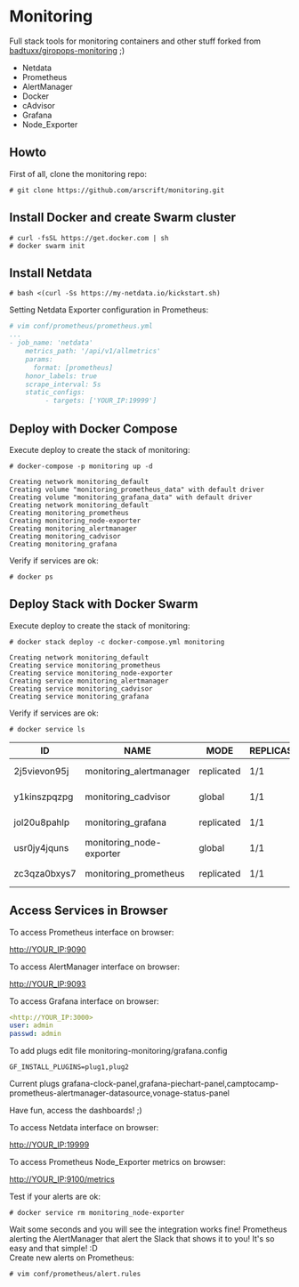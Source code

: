 # Monitoring

Full stack tools for monitoring containers and other stuff forked from [badtuxx/giropops-monitoring](https://github.com/badtuxx/giropops-monitoring) ;)

- Netdata
- Prometheus
- AlertManager
- Docker
- cAdvisor
- Grafana
- Node_Exporter

## Howto

First of all, clone the monitoring repo:

```shell
# git clone https://github.com/arscrift/monitoring.git
```

## Install Docker and create Swarm cluster

```shell
# curl -fsSL https://get.docker.com | sh
# docker swarm init
```

## Install Netdata

```shell
# bash <(curl -Ss https://my-netdata.io/kickstart.sh)
```

Setting Netdata Exporter configuration in Prometheus:

```YAML
# vim conf/prometheus/prometheus.yml
...
- job_name: 'netdata'
    metrics_path: '/api/v1/allmetrics'
    params:
      format: [prometheus]
    honor_labels: true
    scrape_interval: 5s
    static_configs:
         - targets: ['YOUR_IP:19999']
```

## Deploy with Docker Compose

Execute deploy to create the stack of monitoring:

```shell
# docker-compose -p monitoring up -d

Creating network monitoring_default
Creating volume "monitoring_prometheus_data" with default driver
Creating volume "monitoring_grafana_data" with default driver
Creating network monitoring_default
Creating monitoring_prometheus
Creating monitoring_node-exporter
Creating monitoring_alertmanager
Creating monitoring_cadvisor
Creating monitoring_grafana
```

Verify if services are ok:

```shell
# docker ps
```

## Deploy Stack with Docker Swarm

Execute deploy to create the stack of monitoring:

```shell
# docker stack deploy -c docker-compose.yml monitoring

Creating network monitoring_default
Creating service monitoring_prometheus
Creating service monitoring_node-exporter
Creating service monitoring_alertmanager
Creating service monitoring_cadvisor
Creating service monitoring_grafana
```

Verify if services are ok:

```shell
# docker service ls
```

|      ID      |           NAME           |    MODE    | REPLICAS |             IMAGE             |       PORTS      |
| ------------ | ------------------------ | ---------- | -------- | ----------------------------- | ---------------- |
| 2j5vievon95j | monitoring_alertmanager  | replicated |    1/1   | strund3r/alertmanager:0.19    | *:9093->9093/tcp |
| y1kinszpqzpg | monitoring_cadvisor      | global     |    1/1   | google/cadvisor:latest        | *:8080->8080/tcp |
| jol20u8pahlp | monitoring_grafana       | replicated |    1/1   | grafana/grafana:latest        | *:3000->3000/tcp |
| usr0jy4jquns | monitoring_node-exporter | global     |    1/1   | strund3r/node-exporter:0.18.1 | *:9100->9100/tcp |
| zc3qza0bxys7 | monitoring_prometheus    | replicated |    1/1   | strund3r/prometheus:2.14      | *:9090->9090/tcp |

## Access Services in Browser

To access Prometheus interface on browser:

<http://YOUR_IP:9090>

To access AlertManager interface on browser:

<http://YOUR_IP:9093>

To access Grafana interface on browser:

```yml
<http://YOUR_IP:3000>
user: admin
passwd: admin
```

To add plugs edit file monitoring-monitoring/grafana.config

```shell
GF_INSTALL_PLUGINS=plug1,plug2
```

Current plugs grafana-clock-panel,grafana-piechart-panel,camptocamp-prometheus-alertmanager-datasource,vonage-status-panel

Have fun, access the dashboards! ;)

To access Netdata interface on browser:

<http://YOUR_IP:19999>

To access Prometheus Node_Exporter metrics on browser:

<http://YOUR_IP:9100/metrics>

Test if your alerts are ok:

```shell
# docker service rm monitoring_node-exporter
```

Wait some seconds and you will see the integration works fine! Prometheus alerting the AlertManager that alert the Slack that shows it to you! It's so easy and that simple! :D
\
Create new alerts on Prometheus:

```shell
# vim conf/prometheus/alert.rules
```
